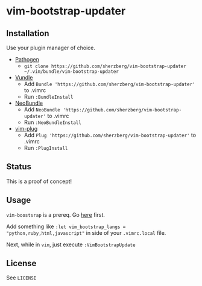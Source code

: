 # vim-bootstrap-updater

## Installation

Use your plugin manager of choice.

- [Pathogen](https://github.com/tpope/vim-pathogen)
  - `git clone https://github.com/sherzberg/vim-bootstrap-updater ~/.vim/bundle/vim-bootstrap-updater`
- [Vundle](https://github.com/gmarik/vundle)
  - Add `Bundle 'https://github.com/sherzberg/vim-bootstrap-updater'` to .vimrc
  - Run `:BundleInstall`
- [NeoBundle](https://github.com/Shougo/neobundle.vim)
  - Add `NeoBundle 'https://github.com/sherzberg/vim-bootstrap-updater'` to .vimrc
  - Run `:NeoBundleInstall`
- [vim-plug](https://github.com/junegunn/vim-plug)
  - Add `Plug 'https://github.com/sherzberg/vim-bootstrap-updater'` to .vimrc
  - Run `:PlugInstall`

## Status

This is a proof of concept!

## Usage

`vim-boostsrap` is a prereq. Go [here](http://vim-bootstrap.appspot.com/) first.

Add something like `:let vim_bootstrap_langs = "python,ruby,html,javascript"` in side of your
`.vimrc.local` file.

Next, while in `vim`, just execute `:VimBootstrapUpdate`

## License

See `LICENSE`
